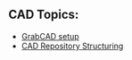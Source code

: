 ## CAD Topics:
* [GrabCAD setup](GrabCAD.md)
* [CAD Repository Structuring](CAD-Repository-Structuring.md)



